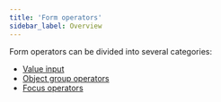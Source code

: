 ```yaml
---
title: 'Form operators'
sidebar_label: Overview
---
```


Form operators can be divided into several categories:

-   [Value input](Value_input.md)
-   [Object group operators](Object_group_operators.md)
-   [Focus operators](Focus_operators.md)

  

  
